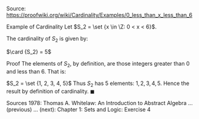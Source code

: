 # 

Source: https://proofwiki.org/wiki/Cardinality/Examples/0_less_than_x_less_than_6

Example of Cardinality
Let $S_2 = \set {x \in \Z: 0 < x < 6}$.

The cardinality of $S_2$ is given by:

$\card {S_2} = 5$


Proof
The elements of $S_2$, by definition, are those integers greater than $0$ and less than $6$.
That is:

$S_2 = \set {1, 2, 3, 4, 5}$
Thus $S_2$ has $5$ elements: $1, 2, 3, 4, 5$.
Hence the result by definition of cardinality.
$\blacksquare$


Sources
1978: Thomas A. Whitelaw: An Introduction to Abstract Algebra ... (previous) ... (next): Chapter $1$: Sets and Logic: Exercise $4$




